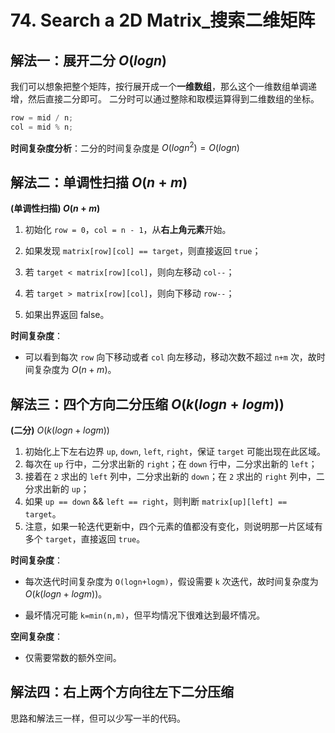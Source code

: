 # 74. Search a 2D Matrix_搜索二维矩阵

## 解法一：展开二分 $O(logn)$

我们可以想象把整个矩阵，按行展开成一个**一维数组**，那么这个一维数组单调递增，然后直接二分即可。
二分时可以通过整除和取模运算得到二维数组的坐标。

```c++
row = mid / n;
col = mid % n;
```

**时间复杂度分析**：二分的时间复杂度是 $O(logn^2) = O(logn)$

## 解法二：单调性扫描 $O(n + m)$

**(单调性扫描) $O(n+m)$**

1. 初始化 `row = 0`，`col = n - 1`，从**右上角元素**开始。

2. 如果发现 `matrix[row][col] == target`，则直接返回 `true`；

3. 若 `target < matrix[row][col]`，则向左移动 `col--`；

4. 若 `target > matrix[row][col]`，则向下移动 `row--`；

5. 如果出界返回 false。

**时间复杂度**：

- 可以看到每次 `row` 向下移动或者 `col` 向左移动，移动次数不超过 `n+m` 次，故时间复杂度为 $O(n+m)$。

## 解法三：四个方向二分压缩 $O(k(logn+logm))$

**(二分)** $O(k(logn+logm))$

1. 初始化上下左右边界 `up`, `down`, `left`, `right`，保证 `target` 可能出现在此区域。
2. 每次在 `up` 行中，二分求出新的 `right`；在 `down` 行中，二分求出新的 `left`；
3. 接着在 `2` 求出的 `left` 列中，二分求出新的 `down`；在 `2` 求出的 `right` 列中，二分求出新的 `up`；
4. 如果 `up == down` && `left == right`，则判断 `matrix[up][left] == target`。
5. 注意，如果一轮迭代更新中，四个元素的值都没有变化，则说明那一片区域有多个 `target`，直接返回 `true`。

**时间复杂度**：

- 每次迭代时间复杂度为 `O(log⁡n+log⁡m)`，假设需要 `k` 次迭代，故时间复杂度为 $O(k(logn+logm))$。

- 最坏情况可能 `k=min(n,m)`，但平均情况下很难达到最坏情况。

**空间复杂度**：

- 仅需要常数的额外空间。

## 解法四：右上两个方向往左下二分压缩

思路和解法三一样，但可以少写一半的代码。
